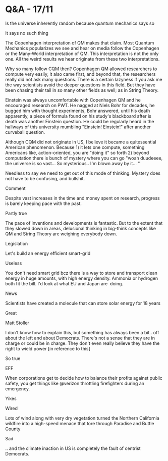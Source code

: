 # Q&A - 17/11

Is the universe inherently random because quantum mechanics says so

It says no such thing

The Copenhagen interpretation of QM makes that claim. Most Quantum Mechanics popularizes we see and hear on media follow the Copenhagen or the Many-World interpretation of QM. This interpretation is not the only one. All the weird results we hear originate from these two interpretations.

Why so many follow CQM then? Copenhagen QM allowed researchers to
compute very easily, it also came first, and beyond that, the
researchers really did not ask many questions. There is a certain
lazyness if you ask me the way scientists avoid the deeper questions
in this field. But they have been chasing their tail in so many other
fields as well; as in String Theory.

Einstein was always uncomfortable with Copenhagen QM and he encouraged
research on PWT.  He nagged at Niels Bohr for decades, he bugged him
with thought experiments, Bohr answered, until his death apparently, a
piece of formula found on his study's blackboard after is death was
another Einstein question. He could be regularly heard in the hallways
of this university mumbling "Einstein! Einstein!" after another
curveball question.

Although CQM did not originate in US, I believe it became a
quitessential American phenomenon. Because 1) it lets one compute,
something Americans like, action-oriented, you are "doing it" so forth
2) beyond computation there is bunch of mystery where you can go "woah
duudeeee, the universe is so vast... So mysterious.. I'm blown away by
it... "

Needless to say we need to get out of this mode of thinking. Mystery
does not have to be confusing, and bullshit.

Comment

Despite vast increases in the time and money spent on research, progress is barely keeping pace with the past.

Partly true

The pace of inventions and developments is fantastic. But to the extent that they slowed down in areas, delusional thinking in big-think concepts like QM and String Theory are weighing everybody down.

Legislation

Let's build an energy efficient smart-grid

Useless

You don't need smart grid bcz there is a way to store and transport clean energy in huge amounts, with high energy density. Ammonia or hydrogen both fit the bill. I'd look at what EU and Japan are  doing. 

News

Scientists have created a molecule that can store solar energy for 18 years

Great

Matt Stoller

I don't know how to explain this, but something has always been a bit.. off about the left and about Democrats. There's not a sense that they are in charge or could be in charge. They don't even really believe they have the right to wield power [in reference to this]

So true

EFF

When corporations get to decide how to balance their profits against
public safety, you get things like @verizon throttling firefighters
during an emergency.

Yikes

Wired

Lots of wind along with very dry vegetation turned the Northern California wildfire into a high-speed menace that tore through Paradise and Buttle County

Sad

.. and the climate inaction in US is completely the fault of centrist Democrats. 














